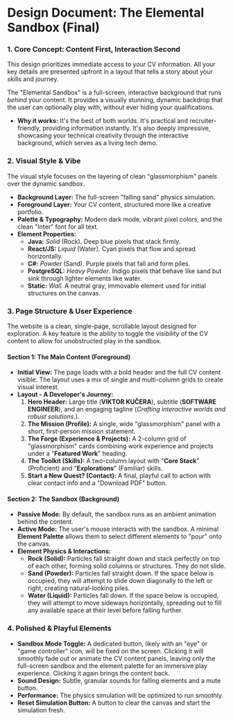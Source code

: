 # **Design Document: The Elemental Sandbox (Final)**

### **1\. Core Concept: Content First, Interaction Second**

This design prioritizes immediate access to your CV information. All your key details are presented upfront in a layout that tells a story about your skills and journey.

The "Elemental Sandbox" is a full-screen, interactive background that runs *behind* your content. It provides a visually stunning, dynamic backdrop that the user can optionally play with, without ever hiding your qualifications.

* **Why it works:** It's the best of both worlds. It's practical and recruiter-friendly, providing information instantly. It's also deeply impressive, showcasing your technical creativity through the interactive background, which serves as a living tech demo.

### **2\. Visual Style & Vibe**

The visual style focuses on the layering of clean "glassmorphism" panels over the dynamic sandbox.

* **Background Layer:** The full-screen "falling sand" physics simulation.  
* **Foreground Layer:** Your CV content, structured more like a creative portfolio.  
* **Palette & Typography:** Modern dark mode, vibrant pixel colors, and the clean "Inter" font for all text.  
* **Element Properties:**  
  * **Java:** *Solid* (Rock). Deep blue pixels that stack firmly.  
  * **React/JS:** *Liquid* (Water). Cyan pixels that flow and spread horizontally.  
  * **C\#:** *Powder* (Sand). Purple pixels that fall and form piles.  
  * **PostgreSQL:** *Heavy Powder*. Indigo pixels that behave like sand but sink through lighter elements like water.  
  * **Static:** *Wall*. A neutral gray, immovable element used for initial structures on the canvas.

### **3\. Page Structure & User Experience**

The website is a clean, single-page, scrollable layout designed for exploration. A key feature is the ability to toggle the visibility of the CV content to allow for unobstructed play in the sandbox.

#### **Section 1: The Main Content (Foreground)**

* **Initial View:** The page loads with a bold header and the full CV content visible. The layout uses a mix of single and multi-column grids to create visual interest.  
* **Layout \- A Developer's Journey:**  
  1. **Hero Header:** Large title (**VIKTOR KUČERA**), subtitle (**SOFTWARE ENGINEER**), and an engaging tagline (*Crafting interactive worlds and robust solutions.*).  
  2. **The Mission (Profile):** A single, wide "glassmorphism" panel with a short, first-person mission statement.  
  3. **The Forge (Experience & Projects):** A 2-column grid of "glassmorphism" cards combining work experience and projects under a "**Featured Work**" heading.  
  4. **The Toolkit (Skills):** A two-column layout with "**Core Stack**" (Proficient) and "**Explorations**" (Familiar) skills.  
  5. **Start a New Quest? (Contact):** A final, playful call to action with clear contact info and a "Download PDF" button.

#### **Section 2: The Sandbox (Background)**

* **Passive Mode:** By default, the sandbox runs as an ambient animation behind the content.  
* **Active Mode:** The user's mouse interacts with the sandbox. A minimal **Element Palette** allows them to select different elements to "pour" onto the canvas.  
* **Element Physics & Interactions:**  
  * **Rock (Solid):** Particles fall straight down and stack perfectly on top of each other, forming solid columns or structures. They do not slide.  
  * **Sand (Powder):** Particles fall straight down. If the space below is occupied, they will attempt to slide down diagonally to the left or right, creating natural-looking piles.  
  * **Water (Liquid):** Particles fall down. If the space below is occupied, they will attempt to move sideways horizontally, spreading out to fill any available space at their level before falling further.

### **4\. Polished & Playful Elements**

* **Sandbox Mode Toggle:** A dedicated button, likely with an "eye" or "game controller" icon, will be fixed on the screen. Clicking it will smoothly fade out or animate the CV content panels, leaving only the full-screen sandbox and the element palette for an immersive play experience. Clicking it again brings the content back.  
* **Sound Design:** Subtle, granular sounds for falling elements and a mute button.  
* **Performance:** The physics simulation will be optimized to run smoothly.  
* **Reset Simulation Button:** A button to clear the canvas and start the simulation fresh.